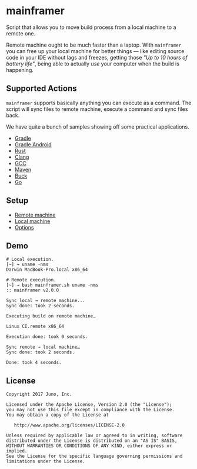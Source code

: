 # mainframer

Script that allows you to move build process from a local machine to a remote one.

Remote machine ought to be much faster than a laptop. 
With `mainframer` you can free up your local machine for better things —
like editing source code in your IDE without lags and
freezes, getting those *"Up to 10 hours of battery life"*, 
being able to actually _use_ your computer when the build is happening.

## Supported Actions

`mainframer` supports basically anything you can execute as a command.
The script will sync files to remote machine, execute a command and sync files back.

We have quite a bunch of samples showing off some practical applications.

* [Gradle](samples/gradle)
* [Gradle Android](samples/gradle-android)
* [Rust](samples/rust)
* [Clang](samples/clang)
* [GCC](samples/gcc)
* [Maven](samples/mvn)
* [Buck](samples/buck)
* [Go](samples/go)

## Setup

* [Remote machine](docs/SETUP_REMOTE.md)
* [Local machine](docs/SETUP_LOCAL.md)
* [Options](docs/OPTIONS.md)

## Demo

```
# Local execution.
[~] → uname -nms
Darwin MacBook-Pro.local x86_64

# Remote execution.
[~] → bash mainframer.sh uname -nms
:: mainframer v2.0.0

Sync local → remote machine...
Sync done: took 2 seconds.

Executing build on remote machine…

Linux CI.remote x86_64

Execution done: took 0 seconds.

Sync remote → local machine…
Sync done: took 2 seconds.

Done: took 4 seconds.
```

## License

```
Copyright 2017 Juno, Inc.

Licensed under the Apache License, Version 2.0 (the "License");
you may not use this file except in compliance with the License.
You may obtain a copy of the License at

   http://www.apache.org/licenses/LICENSE-2.0

Unless required by applicable law or agreed to in writing, software
distributed under the License is distributed on an "AS IS" BASIS,
WITHOUT WARRANTIES OR CONDITIONS OF ANY KIND, either express or implied.
See the License for the specific language governing permissions and
limitations under the License.
```
